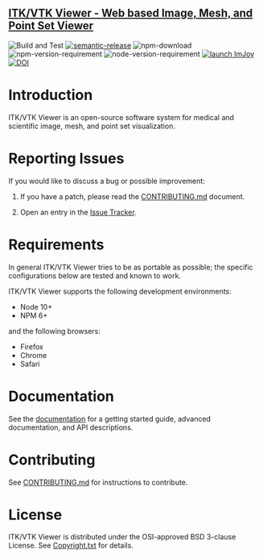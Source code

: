 ## [ITK/VTK Viewer - Web based Image, Mesh, and Point Set Viewer](http://kitware.github.io/itk-vtk-viewer/)

![Build and Test](https://github.com/Kitware/itk-vtk-viewer/workflows/Build%20and%20Test/badge.svg)
[![semantic-release](https://img.shields.io/badge/%20%20%F0%9F%93%A6%F0%9F%9A%80-semantic--release-e10079.svg)](https://github.com/semantic-release/semantic-release)
![npm-download](https://img.shields.io/npm/dm/itk-vtk-viewer.svg)
![npm-version-requirement](https://img.shields.io/badge/npm->=8.0.0-brightgreen.svg)
![node-version-requirement](https://img.shields.io/badge/node->=12.0.0-brightgreen.svg)
[![launch ImJoy](https://imjoy.io/static/badge/launch-imjoy-badge.svg)](http://imjoy.io/#/app?plugin=https://kitware.github.io/itk-vtk-viewer/app/)
[![DOI](https://zenodo.org/badge/92198432.svg)](https://zenodo.org/badge/latestdoi/92198432)

Introduction
============

ITK/VTK Viewer is an open-source software system for medical and
scientific image, mesh, and point set visualization.

Reporting Issues
=================

If you would like to discuss a bug or possible improvement:

1. If you have a patch, please read the [CONTRIBUTING.md][] document.

2. Open an entry in the [Issue Tracker][].

[CONTRIBUTING.md]: CONTRIBUTING.md
[Issue Tracker]: https://github.com/Kitware/itk-vtk-viewer/issues

Requirements
============

In general ITK/VTK Viewer tries to be as portable as possible; the specific configurations below are tested and known to work.

ITK/VTK Viewer supports the following development environments:

- Node 10+
- NPM 6+

and the following browsers:

- Firefox
- Chrome
- Safari

Documentation
=============

See the [documentation](https://kitware.github.io/itk-vtk-viewer) for a
getting started guide, advanced documentation, and API descriptions.

Contributing
============

See [CONTRIBUTING.md](CONTRIBUTING.md) for instructions to contribute.

License
=======

ITK/VTK Viewer is distributed under the OSI-approved BSD 3-clause License.
See [Copyright.txt][] for details.

[Copyright.txt]: Copyright.txt

